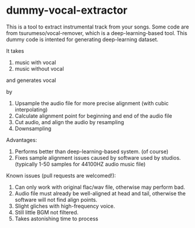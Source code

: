 # dummy-vocal-extractor

This is a tool to extract instrumental track from your songs.
Some code are from tsurumeso/vocal-remover, which is a deep-learning-based tool.
This dummy code is intented for generating deep-learning dataset.

It takes 
1. music with vocal
2. music without vocal

and generates vocal

by 

1. Upsample the audio file for more precise alignment (with cubic interpolating)
2. Calculate alignment point for beginning and end of the audio file
3. Cut audio, and align the audio by resampling
4. Downsampling

Advantages:
1. Performs better than deep-learning-based system. (of course)
2. Fixes sample alignment issues caused by software used by studios. (typically 1-50 samples for 44100HZ audio music file)

Known issues (pull requests are welcomed!):
1. Can only work with original flac/wav file, otherwise may perform bad.
2. Audio file must already be well-aligned at head and tail, otherwise the software will not find align points.
3. Slight gliches with high-frequency voice.
4. Still little BGM not filtered.
5. Takes astonishing time to process
